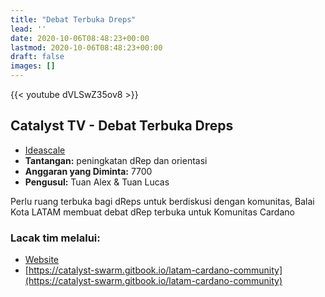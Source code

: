 ```yaml
---
title: "Debat Terbuka Dreps"
lead: ''
date: 2020-10-06T08:48:23+00:00
lastmod: 2020-10-06T08:48:23+00:00
draft: false
images: []
---
```


{{<  youtube dVLSwZ35ov8 >}}

## Catalyst TV - Debat Terbuka Dreps

- [Ideascale](https://cardano.ideascale.com/c/idea/421808)
- **Tantangan:** peningkatan dRep dan orientasi
- **Anggaran yang Diminta:** 7700
- **Pengusul:** Tuan Alex &amp; Tuan Lucas

Perlu ruang terbuka bagi dReps untuk berdiskusi dengan komunitas, Balai Kota LATAM membuat debat dRep terbuka untuk Komunitas Cardano

### Lacak tim melalui:

- [Website](https://linktr.ee/latamcardano)
- [https://catalyst-swarm.gitbook.io/latam-cardano-community](https://catalyst-swarm.gitbook.io/latam-cardano-community)
